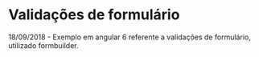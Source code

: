 # Validações de formulário
18/09/2018 - Exemplo em angular 6 referente a validações de formulário, utilizado formbuilder.
